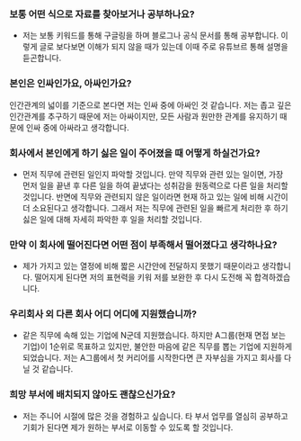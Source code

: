 ### 보통 어떤 식으로 자료를 찾아보거나 공부하나요?
- 저는 보통 키워드를 통해 구글링을 하며 블로그나 공식 문서를 통해 공부합니다. 이렇게 글로 보다보면 이해가 되지 않을 때가 있는데 이때 주로 유튜브르 통해 설명을 듣곤합니다.

### 본인은 인싸인가요, 아싸인가요?
인간관계의 넓이를 기준으로 본다면 저는 인싸 중에 아싸인 것 같습니다. 저는 좁고 깊은 인간관계를 추구하기 때문에 저는 아싸이지만, 모든 사람과 원만한 관계를 유지하기 때문에 인싸 중에 아싸라고 생각합니다.

### 회사에서 본인에게 하기 싫은 일이 주어졌을 때 어떻게 하실건가요?
- 먼저 직무에 관련된 일인지 파악할 것입니다. 만약 직무와 관련 있는 일이면, 가장 먼저 일을 끝낸 후 다른 일을 하여 끝냈다는 성취감을 원동력으로 다른 일을 처리할 것입니다. 반면에 직무와 관련되지 않은 일이라면 현재 하고 있는 일에 비해 시간이 더 소요된다고 생각합니다. 그래서 저는 직무에 관련된 일을 빠르게 처리한 후 하기 싫은 일에 대해 자세히 파악한 후 일을 처리할 것입니다.

### 만약 이 회사에 떨어진다면 어떤 점이 부족해서 떨어졌다고 생각하나요?
- 제가 가지고 있는 열정에 비해 짧은 시간안에 전달하지 못했기 때문이라고 생각합니다. 떨어지게 된다면 저의 표현력을 키워 저를 보완한 후 다시 도전해 꼭 합격하겠습니다.

### 우리회사 외 다른 회사 어디 어디에 지원했습니까?
- 같은 직무에 속해 있는 기업에 N군데 지원했습니다. 하지만 A그룹(현재 면접 보는 기업)이 1순위로 목표하고 있지만, 불안한 마음에 같은 직무를 뽑는 기업에 지원하게 되었습니다. 저는 A그룹에서 첫 커리어를 시작한다면 큰 자부심을 가지고 회사를 다닐 것 같습니다.

### 희망 부서에 배치되지 않아도 괜찮으신가요?
- 저는 주니어 시절에 많은 것을 경험하고 싶습니다. 타 부서 업무를 열심히 공부하고 기회가 된다면 제가 원하는 부서로 이동할 수 있도록 할 것입니다.

